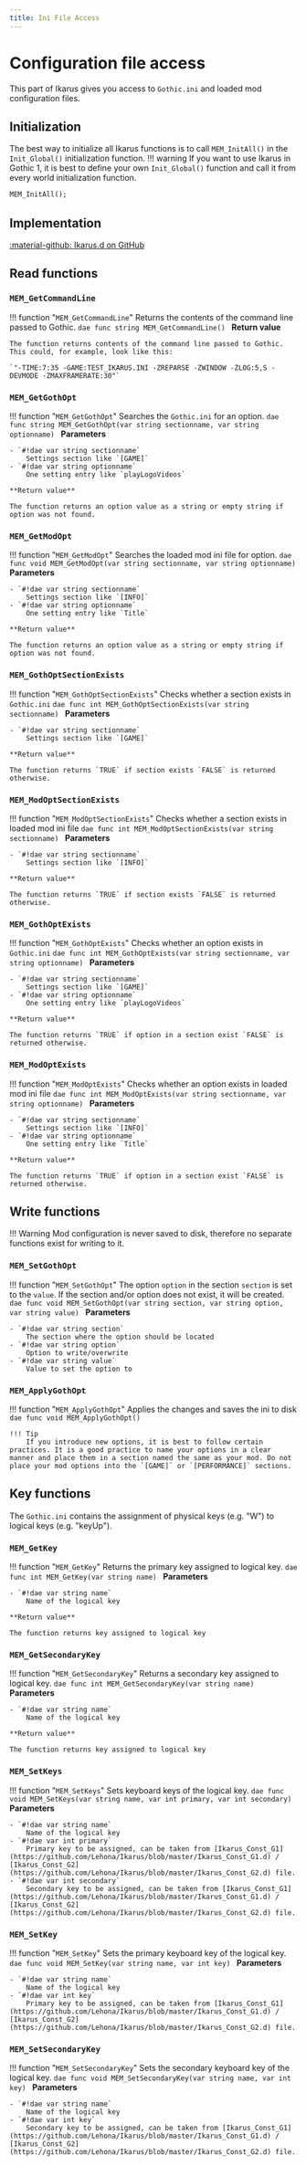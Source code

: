 ```yaml
---
title: Ini File Access
---
```

# Configuration file access
This part of Ikarus gives you access to `Gothic.ini` and loaded mod configuration files.

## Initialization
The best way to initialize all Ikarus functions is to call `MEM_InitAll()` in the `Init_Global()` initialization function. 
!!! warning
    If you want to use Ikarus in Gothic 1, it is best to define your own `Init_Global()` function and call it from every world initialization function.

```dae
MEM_InitAll();
```

## Implementation
[:material-github: Ikarus.d on GitHub](https://github.com/Lehona/Ikarus/blob/master/Ikarus.d#L4293)

## Read functions

### `MEM_GetCommandLine`
!!! function "`MEM_GetCommandLine`"
    Returns the contents of the command line passed to Gothic.
    ```dae
    func string MEM_GetCommandLine()
    ```
    **Return value**

    The function returns contents of the command line passed to Gothic. This could, for example, look like this:

    `"-TIME:7:35 -GAME:TEST_IKARUS.INI -ZREPARSE -ZWINDOW -ZLOG:5,S -DEVMODE -ZMAXFRAMERATE:30"`

### `MEM_GetGothOpt`
!!! function "`MEM_GetGothOpt`"
    Searches the `Gothic.ini` for an option.
    ```dae
    func string MEM_GetGothOpt(var string sectionname, var string optionname)
    ```
    **Parameters**

    - `#!dae var string sectionname`  
        Settings section like `[GAME]`
    - `#!dae var string optionname`  
        One setting entry like `playLogoVideos`

    **Return value**

    The function returns an option value as a string or empty string if option was not found.

### `MEM_GetModOpt`
!!! function "`MEM_GetModOpt`"
    Searches the loaded mod ini file for option.
    ```dae
    func void MEM_GetModOpt(var string sectionname, var string optionname)
    ```
    **Parameters**

    - `#!dae var string sectionname`  
        Settings section like `[INFO]`
    - `#!dae var string optionname`  
        One setting entry like `Title`

    **Return value**

    The function returns an option value as a string or empty string if option was not found.

### `MEM_GothOptSectionExists`
!!! function "`MEM_GothOptSectionExists`"
    Checks whether a section exists in `Gothic.ini`
    ```dae
    func int MEM_GothOptSectionExists(var string sectionname)
    ```
    **Parameters**

    - `#!dae var string sectionname`  
        Settings section like `[GAME]`

    **Return value**

    The function returns `TRUE` if section exists `FALSE` is returned otherwise.

### `MEM_ModOptSectionExists`
!!! function "`MEM_ModOptSectionExists`"
    Checks whether a section exists in loaded mod ini file
    ```dae
    func int MEM_ModOptSectionExists(var string sectionname)
    ```
    **Parameters**

    - `#!dae var string sectionname`  
        Settings section like `[INFO]`

    **Return value**

    The function returns `TRUE` if section exists `FALSE` is returned otherwise.

### `MEM_GothOptExists`
!!! function "`MEM_GothOptExists`"
    Checks whether an option exists in `Gothic.ini`
    ```dae
    func int MEM_GothOptExists(var string sectionname, var string optionname)
    ```
    **Parameters**

    - `#!dae var string sectionname`  
        Settings section like `[GAME]`
    - `#!dae var string optionname`  
        One setting entry like `playLogoVideos`

    **Return value**

    The function returns `TRUE` if option in a section exist `FALSE` is returned otherwise.

### `MEM_ModOptExists`
!!! function "`MEM_ModOptExists`"
    Checks whether an option exists in loaded mod ini file
    ```dae
    func int MEM_ModOptExists(var string sectionname, var string optionname)
    ```
    **Parameters**

    - `#!dae var string sectionname`  
        Settings section like `[INFO]`
    - `#!dae var string optionname`  
        One setting entry like `Title`

    **Return value**

    The function returns `TRUE` if option in a section exist `FALSE` is returned otherwise.

## Write functions
!!! Warning
    Mod configuration is never saved to disk, therefore no separate functions exist for writing to it.

### `MEM_SetGothOpt`
!!! function "`MEM_SetGothOpt`"
    The option `option` in the section `section` is set to the `value`. If the section and/or option does not exist, it will be created.
    ```dae
    func void MEM_SetGothOpt(var string section, var string option, var string value)
    ```
    **Parameters**

    - `#!dae var string section`  
        The section where the option should be located
    - `#!dae var string option`  
        Option to write/overwrite
    - `#!dae var string value`  
        Value to set the option to

### `MEM_ApplyGothOpt`
!!! function "`MEM_ApplyGothOpt`"
    Applies the changes and saves the ini to disk
    ```dae
    func void MEM_ApplyGothOpt()
    ```

    !!! Tip
        If you introduce new options, it is best to follow certain practices. It is a good practice to name your options in a clear manner and place them in a section named the same as your mod. Do not place your mod options into the `[GAME]` or `[PERFORMANCE]` sections.

## Key functions
The `Gothic.ini` contains the assignment of physical keys (e.g. "W") to logical keys (e.g. "keyUp").

### `MEM_GetKey`
!!! function "`MEM_GetKey`"
    Returns the primary key assigned to logical key.
    ```dae
    func int MEM_GetKey(var string name)
    ```
    **Parameters**

    - `#!dae var string name`  
        Name of the logical key

    **Return value**

    The function returns key assigned to logical key

### `MEM_GetSecondaryKey`
!!! function "`MEM_GetSecondaryKey`"
    Returns a secondary key assigned to logical key.
    ```dae
    func int MEM_GetSecondaryKey(var string name)
    ```
    **Parameters**

    - `#!dae var string name`  
        Name of the logical key

    **Return value**

    The function returns key assigned to logical key

### `MEM_SetKeys`
!!! function "`MEM_SetKeys`"
    Sets keyboard keys of the logical key.
    ```dae
    func void MEM_SetKeys(var string name, var int primary, var int secondary)
    ```
    **Parameters**

    - `#!dae var string name`  
        Name of the logical key
    - `#!dae var int primary`  
        Primary key to be assigned, can be taken from [Ikarus_Const_G1](https://github.com/Lehona/Ikarus/blob/master/Ikarus_Const_G1.d) / [Ikarus_Const_G2](https://github.com/Lehona/Ikarus/blob/master/Ikarus_Const_G2.d) file.
    - `#!dae var int secondary`  
        Secondary key to be assigned, can be taken from [Ikarus_Const_G1](https://github.com/Lehona/Ikarus/blob/master/Ikarus_Const_G1.d) / [Ikarus_Const_G2](https://github.com/Lehona/Ikarus/blob/master/Ikarus_Const_G2.d) file.

### `MEM_SetKey`
!!! function "`MEM_SetKey`"
    Sets the primary keyboard key of the logical key.
    ```dae
    func void MEM_SetKey(var string name, var int key)
    ```
    **Parameters**

    - `#!dae var string name`  
        Name of the logical key
    - `#!dae var int key`  
        Primary key to be assigned, can be taken from [Ikarus_Const_G1](https://github.com/Lehona/Ikarus/blob/master/Ikarus_Const_G1.d) / [Ikarus_Const_G2](https://github.com/Lehona/Ikarus/blob/master/Ikarus_Const_G2.d) file.

### `MEM_SetSecondaryKey`
!!! function "`MEM_SetSecondaryKey`"
    Sets the secondary keyboard key of the logical key.
    ```dae
    func void MEM_SetSecondaryKey(var string name, var int key)
    ```
    **Parameters**

    - `#!dae var string name`  
        Name of the logical key
    - `#!dae var int key`  
        Secondary key to be assigned, can be taken from [Ikarus_Const_G1](https://github.com/Lehona/Ikarus/blob/master/Ikarus_Const_G1.d) / [Ikarus_Const_G2](https://github.com/Lehona/Ikarus/blob/master/Ikarus_Const_G2.d) file.
